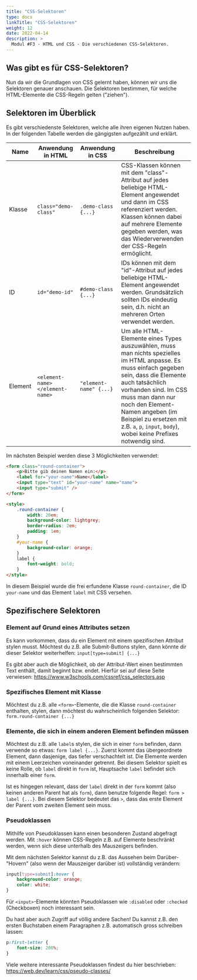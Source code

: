 ```yaml
---
title: "CSS-Selektoren"
type: docs
linkTitle: "CSS-Selektoren"
weight: 12
date: 2022-04-14
description: >
  Modul #F3 - HTML und CSS - Die verschiedenen CSS-Selektoren.
---
```


## Was gibt es für CSS-Selektoren?

Nun da wir die Grundlagen von CSS gelernt haben, können wir uns die Selektoren genauer anschauen. 
Die Selektoren bestimmen, für welche HTML-Elemente die CSS-Regeln gelten ("ziehen").

## Selektoren im Überblick

Es gibt verschiedenste Selektoren, welche alle ihren eigenen Nutzen haben. In der folgenden Tabelle werden die gängigsten aufgezählt und erklärt.

| Name    | Anwendung in HTML    | Anwendung in CSS       | Beschreibung                                                                                                                                                                                                                                                                                         |
| ------- | -------------------- | ---------------------- | ---------------------------------------------------------------------------------------------------------------------------------------------------------------------------------------------------------------------------------------------------------------------------------------------------- |
| Klasse  | `class="demo-class"` | `.demo-class {...}`    | CSS-Klassen können mit dem "class"-Attribut auf jedes beliebige HTML-Element angewendet und dann im CSS referenziert werden. Klassen können dabei auf mehrere Elemente gegeben werden, was das Wiederverwenden der CSS-Regeln ermöglicht.                            |
| ID      | `id="demo-id"`       | `#demo-class {...}`    | IDs können mit dem "id"-Attribut auf jedes beliebige HTML-Element angewendet werden. Grundsätzlich sollten IDs eindeutig sein, d.h. nicht an mehreren Orten verwendet werden.                                                                                                                        |
| Element | `<element-name></element-name>` | `"element-name" {...}` | Um alle HTML-Elemente eines Types auszuwählen, muss man nichts spezielles im HTML anpasse. Es muss einfach gegeben sein, dass die Elemente auch tatsächlich vorhanden sind. Im CSS muss man dann nur noch den Element-Namen angeben (im Beispiel zu ersetzen mit z.B. `a`, `p`, `input`, `body`), wobei keine Prefixes notwendig sind. |

Im nächsten Beispiel werden diese 3 Möglichkeiten verwendet:

```html
<form class="round-container">
    <p>Bitte gib deinen Namen ein:</p>
    <label for="your-name">Name</label>
    <input type="text" id="your-name" name="name">
    <input type="submit" />
</form>

<style>
    .round-container {
        width: 20em;
        background-color: lightgrey;
        border-radius: 2em;
        padding: 1em;
    }
    #your-name {
        background-color: orange;
    }
    label {
        font-weight: bold;
    }
</style>
```

In diesem Beispiel wurde die frei erfundene Klasse `round-container`, die ID `your-name` und das Element `label` mit CSS versehen.

## Spezifischere Selektoren
### Element auf Grund eines Attributes setzen
Es kann vorkommen, dass du ein Element mit einem spezifischen Attribut stylen musst. Möchtest du z.B. alle Submit-Buttons stylen, dann könnte dir dieser Selektor weiterhelfen: `input[type=submit] {...}`

Es gibt aber auch die Möglichkeit, ob der Attribut-Wert einen bestimmten Text enthält, damit beginnt bzw. endet. Hierfür sei auf diese Seite verwiesen: https://www.w3schools.com/cssref/css_selectors.asp

### Spezifisches Element mit Klasse
Möchtest du z.B. alle `<form>`-Elemente, die die Klasse `round-container` enthalten, stylen, dann möchtest du wahrscheinlich folgenden Selektor: `form.round-container {...}`

### Elemente, die sich in einem anderen Element befinden müssen
Möchtest du z.B. alle `label`s stylen, die sich in einer `form` befinden, dann verwende so etwas: `form label {...}`. Zuerst kommt das übergeordnete Element, dann dasjenige, das tiefer verschachtelt ist. Die Elemente werden mit einem Leerzeichen voneinander getrennt. Bei diesem Selektor spielt es keine Rolle, ob `label` direkt in `form` ist, Hauptsache `label` befindet sich innerhalb einer `form`.

Ist es hingegen relevant, dass der `label` direkt in der `form` kommt (also keinen anderen Parent hat als `form`), dann benutze folgende Regel: `form > label {...}`. Bei diesem Selektor bedeutet das `>`, dass das erste Element der Parent vom zweiten Element sein muss.

### Pseudoklassen
Mithilfe von Pseudoklassen kann einen besonderen Zustand abgefragt werden. Mit `:hover` können CSS-Regeln z.B. auf Elemente beschränkt werden, wenn sich diese unterhalb des Mauszeigers befinden.

Mit dem nächsten Selektor kannst du z.B. das Aussehen beim Darüber-"Hovern" (also wenn der Mauszeiger darüber ist) vollständig verändern:
```css
input[type=submit]:hover {
    background-color: orange;
    color: white;
}
```

Für `<input>`-Elemente könnten Pseudoklassen wie `:disabled` oder `:checked` (Checkboxen) noch interessant sein.

Du hast aber auch Zugriff auf völlig andere Sachen! Du kannst z.B. den ersten Buchstaben einem Paragraphen z.B. automatisch gross schreiben lassen:

```css
p:first-letter {
    font-size: 200%;
}
```

Viele weitere interessante Pseudoklassen findest du hier beschrieben: https://web.dev/learn/css/pseudo-classes/